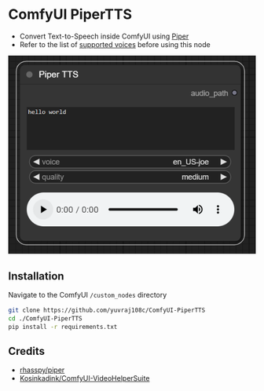 # ComfyUI PiperTTS

- Convert Text-to-Speech inside ComfyUI using [Piper](https://github.com/rhasspy/piper)
- Refer to the list of [supported voices](https://github.com/rhasspy/piper/blob/master/VOICES.md) before using this node

<p align="center">
  <img src="assets/demo.png" />
</p>

## Installation

Navigate to the ComfyUI `/custom_nodes` directory

```bash
git clone https://github.com/yuvraj108c/ComfyUI-PiperTTS
cd ./ComfyUI-PiperTTS
pip install -r requirements.txt
```

## Credits

- [rhasspy/piper](https://github.com/rhasspy/piper)
- [Kosinkadink/ComfyUI-VideoHelperSuite](https://github.com/Kosinkadink/ComfyUI-VideoHelperSuite)
